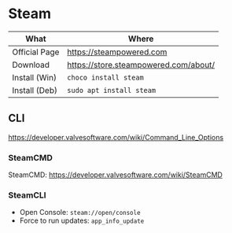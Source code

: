 # Steam

| What          | Where                                   |
|---------------|-----------------------------------------|
| Official Page | <https://steampowered.com>              |
| Download      | <https://store.steampowered.com/about/> |
| Install (Win) | `choco install steam`                   |
| Install (Deb) | `sudo apt install steam`                |

## CLI

<https://developer.valvesoftware.com/wiki/Command_Line_Options>

### SteamCMD

SteamCMD: <https://developer.valvesoftware.com/wiki/SteamCMD>

### SteamCLI

- Open Console: ```steam://open/console```
- Force to run updates: ```app_info_update```

